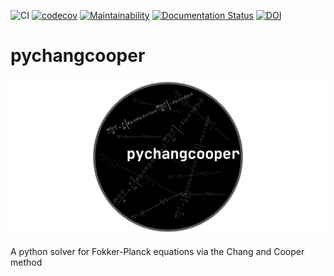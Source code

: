 ![CI](https://github.com/grburgess/pychangcooper/workflows/CI/badge.svg?branch=master)
[![codecov](https://codecov.io/gh/grburgess/pychangcooper/branch/master/graph/badge.svg)](https://codecov.io/gh/grburgess/pychangcooper)
[![Maintainability](https://api.codeclimate.com/v1/badges/d50bfcd029c78df0c8aa/maintainability)](https://codeclimate.com/github/grburgess/pychangcooper/maintainability)
[![Documentation Status](https://readthedocs.org/projects/pychangcooper/badge/?version=latest)](http://pychangcooper.readthedocs.io/en/latest/?badge=latest)
[![DOI](https://zenodo.org/badge/DOI/10.5281/zenodo.1163533.svg)](https://doi.org/10.5281/zenodo.1163533)


# pychangcooper
![alt text](https://raw.githubusercontent.com/grburgess/pychangcooper/master/logo.png)

A python solver for Fokker-Planck equations via the Chang and Cooper method
